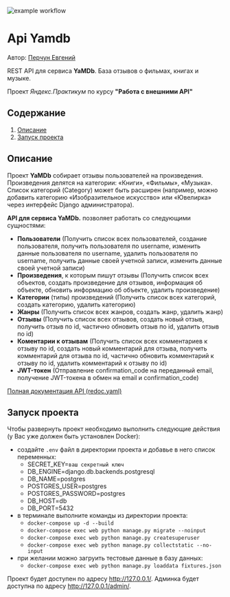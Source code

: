 ![example workflow](https://github.com/reakfog/yamdb_final/actions/workflows/yamdb_workflow.yaml/badge.svg)

# Api Yamdb

Автор: [Перчун Евгений](https://github.com/reakfog)

REST API для сервиса **YaMDb**.
База отзывов о фильмах, книгах и музыке.

Проект _Яндекс.Практикум_ по курсу **"Работа с внешними API"**

## Содержание
1. [Описание](#description)
2. [Запуск проекта](#launch)

## <a name='description'>Описание</a>

Проект **YaMDb** собирает отзывы пользователей на произведения.
Произведения делятся на категории: «Книги», «Фильмы», «Музыка».
Список категорий (Category) может быть расширен (например, можно добавить категорию
«Изобразительное искусство» или «Ювелирка» через интерфейс Django администратора).

**API для сервиса YaMDb.** позволяет работать со следующими сущностями:

 * **Пользователи** (Получить список всех пользователей, создание пользователя, получить пользователя по username, изменить данные пользователя по username, удалить пользователя по username, получить данные своей учетной записи, изменить данные своей учетной записи)
 * **Произведения**, к которым пишут отзывы (Получить список всех объектов, создать произведение для отзывов, информация об объекте, обновить информацию об объекте, удалить произведение)
 * **Категории** (типы) произведений (Получить список всех категорий, создать категорию, удалить категорию)
 * **Жанры** (Получить список всех жанров, создать жанр, удалить жанр)
 * **Отзывы** (Получить список всех отзывов, создать новый отзыв, получить отзыв по id, частично обновить отзыв по id, удалить отзыв по id)
 * **Коментарии к отзывам** (Получить список всех комментариев к отзыву по id, создать новый комментарий для отзыва, получить комментарий для отзыва по id, частично обновить комментарий к отзыву по id, удалить комментарий к отзыву по id)
 * **JWT-токен** (Отправление confirmation_code на переданный email, получение JWT-токена в обмен на email и confirmation_code)

[Полная документация API (redoc.yaml)](https://github.com/reakfog/api_yamdb/blob/master/static/redoc.yaml)


## <a name='launch'>Запуск проекта</a>
Чтобы развернуть проект необходимо выполнить следующие действия (у Вас уже должен быть установлен Docker):

* создайте `.env` файл в директории проекта и добавье в него список переменных:
  * SECRET_KEY=`ваш секретный ключ`
  * DB_ENGINE=django.db.backends.postgresql
  * DB_NAME=postgres
  * POSTGRES_USER=postgres
  * POSTGRES_PASSWORD=postgres
  * DB_HOST=db
  * DB_PORT=5432
* в терминале выполните команды из директории проекта:
  * `docker-compose up -d --build`
  * `docker-compose exec web python manage.py migrate --noinput`
  * `docker-compose exec web python manage.py createsuperuser`
  * `docker-compose exec web python manage.py collectstatic --no-input`
* при желании можно загруить тестовые данные в базу данных:
  * `docker-compose exec web python manage.py loaddata fixtures.json`

Проект будет доступен по адресу http://127.0.0.1/. Админка будет доступна по адресу http://127.0.0.1/admin/.